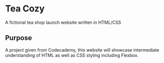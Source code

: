 # Tea Cozy
A fictional tea shop launch website written in HTML/CSS

## Purpose
A project given from Codecademy, this website will showcase intermediate understanding of HTML as well as CSS styling including Flexbox.
